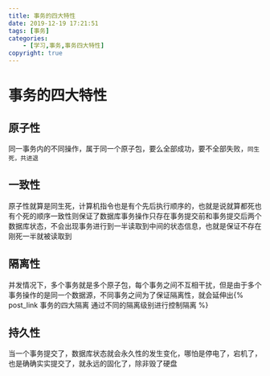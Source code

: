 ```yaml
---
title: 事务的四大特性
date: 2019-12-19 17:21:51
tags: [事务]
categories: 
    - [学习,事务,事务四大特性]
copyright: true
---
```

# 事务的四大特性
## 原子性
同一事务内的不同操作，属于同一个原子包，要么全部成功，要不全部失败，`同生死，共进退`
## 一致性
原子性就算是同生死，计算机指令也是有个先后执行顺序的，也就是说就算都死也有个死的顺序一致性则保证了数据库事务操作只存在事务提交前和事务提交后两个数据库状态，不会出现事务进行到一半读取到中间的状态信息，也就是保证不存在刚死一半就被读取到
## 隔离性
并发情况下，多个事务就是多个原子包，每个事务之间不互相干扰，但是由于多个事务操作的是同一个数据源，不同事务之间为了保证隔离性，就会延伸出{% post_link 事务的四大隔离 通过不同的隔离级别进行控制隔离 %}
## 持久性
当一个事务提交了，数据库状态就会永久性的发生变化，哪怕是停电了，宕机了，也是确确实实提交了，就永远的固化了，除非毁了硬盘
